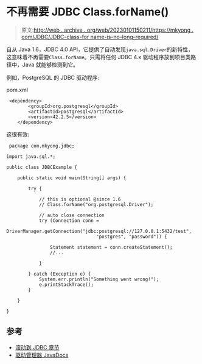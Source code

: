# 不再需要 JDBC Class.forName()

> 原文:[http://web . archive . org/web/20230101150211/https://mkyong . com/JDBC/JDBC-class-for name-is-no-long-required/](http://web.archive.org/web/20230101150211/https://mkyong.com/jdbc/jdbc-class-forname-is-no-longer-required/)

自从 Java 1.6，JDBC 4.0 API，它提供了自动发现`java.sql.Driver`的新特性，这意味着不再需要`Class.forName`。只需将任何 JDBC 4.x 驱动程序放到项目类路径中，Java 就能够检测到它。

例如，PostgreSQL 的 JDBC 驱动程序:

pom.xml

```
 <dependency>
		<groupId>org.postgresql</groupId>
		<artifactId>postgresql</artifactId>
		<version>42.2.5</version>
	</dependency> 
```

这很有效:

```
 package com.mkyong.jdbc;

import java.sql.*;

public class JDBCExample {

    public static void main(String[] args) {

        try {

            // this is optional @since 1.6
            // Class.forName("org.postgresql.Driver");

            // auto close connection
            try (Connection conn =
                         DriverManager.getConnection("jdbc:postgresql://127.0.0.1:5432/test",
                                 "postgres", "password")) {

                Statement statement = conn.createStatement();
                //...

            }

        } catch (Exception e) {
            System.err.println("Something went wrong!");
            e.printStackTrace();
        }

    }

} 
```

## 参考

*   [滚动到 JDBC 章节](http://web.archive.org/web/20230101144945/https://docs.oracle.com/javase/8/docs/api/java/sql/package-summary.html#package.description)
*   [驱动管理器 JavaDocs](http://web.archive.org/web/20230101144945/https://docs.oracle.com/javase/6/docs/api/java/sql/DriverManager.html)

<input type="hidden" id="mkyong-current-postId" value="15107">